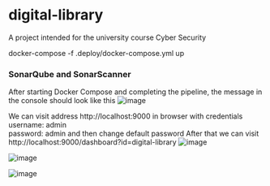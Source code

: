 # digital-library
A project intended for the university course Cyber Security

docker-compose -f .deploy/docker-compose.yml up


### SonarQube and SonarScanner
After starting Docker Compose and completing the pipeline, the message in the console should look like this
![image](https://github.com/user-attachments/assets/21606ffe-fd5b-464f-804c-f8053af9e306)

We can visit address http://localhost:9000 in browser with credentials <br>
username: admin <br>
password: admin
and then change default password
After that we can visit http://localhost:9000/dashboard?id=digital-library 
![image](https://github.com/user-attachments/assets/fec193d6-3036-48f3-8f50-d80d36a09e41)


![image](https://github.com/user-attachments/assets/bfaabb82-ef2f-4c0d-9a77-4be87f9a1310)


![image](https://github.com/user-attachments/assets/9a3b781f-3c88-4741-83cf-f99a27dfbf4b)

